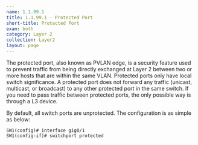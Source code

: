 ```yaml
---
name: 1.1.99.1
title: 1.1.99.1 - Protected Port
short-title: Protected Port
exam: both
category: Layer 2
collection: Layer2
layout: page
---
```

The protected port, also known as PVLAN edge, is a security feature used to prevent traffic from being directly exchanged at Layer 2 between two or more hosts that are within the same VLAN. Protected ports only have local switch significance. A protected port does not forward any traffic (unicast, multicast, or broadcast) to any other protected port in the same switch. If you need to pass traffic between protected ports, the only possible way is through a L3 device.

By default, all switch ports are unprotected. The configuration is as simple as below:
```
SW1(config)# interface gig0/1
SW1(config-if)# switchport protected
```